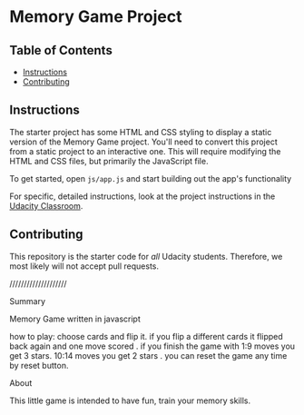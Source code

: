 # Memory Game Project

## Table of Contents

* [Instructions](#instructions)
* [Contributing](#contributing)

## Instructions

The starter project has some HTML and CSS styling to display a static version of the Memory Game project. You'll need to convert this project from a static project to an interactive one. This will require modifying the HTML and CSS files, but primarily the JavaScript file.

To get started, open `js/app.js` and start building out the app's functionality

For specific, detailed instructions, look at the project instructions in the [Udacity Classroom](https://classroom.udacity.com/me).

## Contributing

This repository is the starter code for _all_ Udacity students. Therefore, we most likely will not accept pull requests.

////////////////////


Summary

Memory Game written in javascript

how to play:
 choose cards and flip it. if you flip a different cards it flipped back again and one move scored . if you finish the game with 1:9 moves you get 3 stars. 10:14 moves you get 2 stars . you  can reset the game any time by reset button.
 
About

This little game is intended to have fun, train your memory skills.
